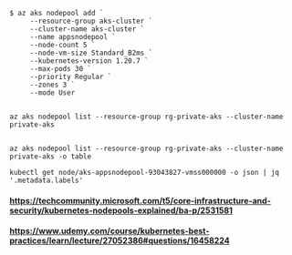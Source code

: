 ```
$ az aks nodepool add `
     --resource-group aks-cluster `
     --cluster-name aks-cluster `
     --name appsnodepool `
     --node-count 5 `
     --node-vm-size Standard_B2ms `
     --kubernetes-version 1.20.7 `
     --max-pods 30 `
     --priority Regular `
     --zones 3 `
     --mode User


az aks nodepool list --resource-group rg-private-aks --cluster-name private-aks


az aks nodepool list --resource-group rg-private-aks --cluster-name private-aks -o table

kubectl get node/aks-appsnodepool-93043827-vmss000000 -o json | jq '.metadata.labels'
```

#### https://techcommunity.microsoft.com/t5/core-infrastructure-and-security/kubernetes-nodepools-explained/ba-p/2531581
#### https://www.udemy.com/course/kubernetes-best-practices/learn/lecture/27052386#questions/16458224
